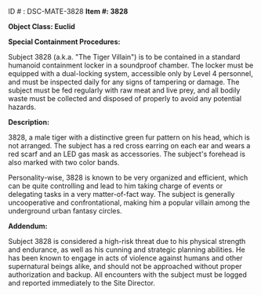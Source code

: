 ID # : DSC-MATE-3828
**Item #: 3828**

**Object Class: Euclid**

**Special Containment Procedures:** 

Subject 3828 (a.k.a. "The Tiger Villain") is to be contained in a standard humanoid containment locker in a soundproof chamber. The locker must be equipped with a dual-locking system, accessible only by Level 4 personnel, and must be inspected daily for any signs of tampering or damage. The subject must be fed regularly with raw meat and live prey, and all bodily waste must be collected and disposed of properly to avoid any potential hazards.

**Description:**

3828, a male tiger with a distinctive green fur pattern on his head, which is not arranged. The subject has a red cross earring on each ear and wears a red scarf and an LED gas mask as accessories. The subject's forehead is also marked with two color bands.

Personality-wise, 3828 is known to be very organized and efficient, which can be quite controlling and lead to him taking charge of events or delegating tasks in a very matter-of-fact way. The subject is generally uncooperative and confrontational, making him a popular villain among the underground urban fantasy circles.

**Addendum:** 

Subject 3828 is considered a high-risk threat due to his physical strength and endurance, as well as his cunning and strategic planning abilities. He has been known to engage in acts of violence against humans and other supernatural beings alike, and should not be approached without proper authorization and backup. All encounters with the subject must be logged and reported immediately to the Site Director.